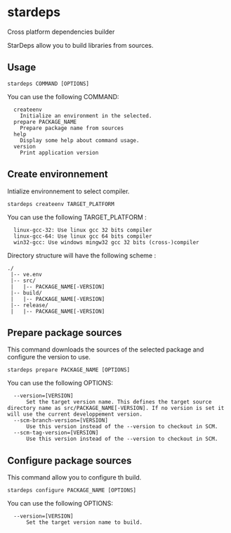 # stardeps
Cross platform dependencies builder

StarDeps allow you to build libraries from sources.

## Usage

```
stardeps COMMAND [OPTIONS]
```
You can use the following COMMAND:

```
  createenv
    Initialize an environment in the selected.
  prepare PACKAGE_NAME
    Prepare package name from sources
  help
    Display some help about command usage.
  version
    Print application version
```

## Create environnement

Intialize environnement to select compiler.

```
stardeps createenv TARGET_PLATFORM
```

You can use the following TARGET_PLATFORM :

```
  linux-gcc-32: Use linux gcc 32 bits compiler
  linux-gcc-64: Use linux gcc 64 bits compiler
  win32-gcc: Use windows mingw32 gcc 32 bits (cross-)compiler
```

Directory structure will have the following scheme :

```
./
 |-- ve.env  
 |-- src/  
 |   |-- PACKAGE_NAME[-VERSION]  
 |-- build/  
 |   |-- PACKAGE_NAME[-VERSION]  
 |-- release/  
 |   |-- PACKAGE_NAME[-VERSION]  
```

## Prepare package sources

This command downloads the sources of the selected package and configure the version to use.

```
stardeps prepare PACKAGE_NAME [OPTIONS]
```

You can use the following OPTIONS:

```
  --version=[VERSION]
      Set the target version name. This defines the target source directory name as src/PACKAGE_NAME[-VERSION]. If no version is set it will use the current developpement version.
  --scm-branch-version=[VERSION]
      Use this version instead of the --version to checkout in SCM.
  --scm-tag-version=[VERSION]
      Use this version instead of the --version to checkout in SCM.
```

## Configure package sources

This command allow you to configure th build.

```
stardeps configure PACKAGE_NAME [OPTIONS]
```

You can use the following OPTIONS:

```
  --version=[VERSION]
      Set the target version name to build.
```
     
